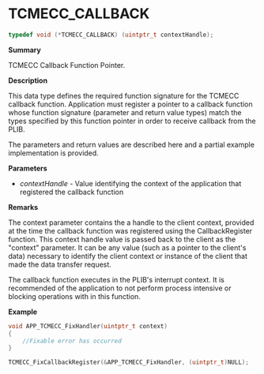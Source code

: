 # TCMECC_CALLBACK

```c
typedef void (*TCMECC_CALLBACK) (uintptr_t contextHandle);
```

**Summary**

TCMECC Callback Function Pointer.

**Description**

This data type defines the required function signature for the TCMECC callback function. Application must register a pointer to a callback function whose function signature (parameter and return value types) match the types specified by this function pointer in order to receive callback from the PLIB.

The parameters and return values are described here and a partial example implementation is provided.

**Parameters**

* *contextHandle* - Value identifying the context of the application that registered the callback function

**Remarks**

The context parameter contains the a handle to the client context, provided at the time the callback function was registered using the CallbackRegister function. This context handle value is passed back to the client as the "context" parameter. It can be any value (such as a pointer to the client's data) necessary to identify the client context or instance of the client that made the data transfer request.

The callback function executes in the PLIB's interrupt context. It is recommended of the application to not perform process intensive or blocking operations with in this function.

**Example**

```c
void APP_TCMECC_FixHandler(uintptr_t context)
{
    //Fixable error has occurred
}

TCMECC_FixCallbackRegister(&APP_TCMECC_FixHandler, (uintptr_t)NULL);
```
